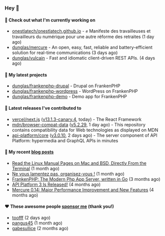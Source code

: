 ### Hey 👋

#### 👷 Check out what I'm currently working on

- [onestlatech/onestlatech.github.io](https://github.com/onestlatech/onestlatech.github.io) - ✊ Manifeste des travailleuses et travailleurs du numérique pour une autre réforme des retraites (1 day ago)
- [dunglas/mercure](https://github.com/dunglas/mercure) - An open, easy, fast, reliable and battery-efficient solution for real-time communications (3 days ago)
- [dunglas/vulcain](https://github.com/dunglas/vulcain) - Fast and idiomatic client-driven REST APIs. (4 days ago)

#### 🌱 My latest projects

- [dunglas/frankenphp-drupal](https://github.com/dunglas/frankenphp-drupal) - Drupal on FrankenPHP
- [dunglas/frankenphp-wordpress](https://github.com/dunglas/frankenphp-wordpress) - WordPress on FrankenPHP
- [dunglas/frankenphp-demo](https://github.com/dunglas/frankenphp-demo) - Demo app for FrankenPHP

#### 🔭 Latest releases I've contributed to

- [vercel/next.js](https://github.com/vercel/next.js) ([v13.1.3-canary.4](https://github.com/vercel/next.js/releases/tag/v13.1.3-canary.4), today) - The React Framework
- [mdn/browser-compat-data](https://github.com/mdn/browser-compat-data) ([v5.2.29](https://github.com/mdn/browser-compat-data/releases/tag/v5.2.29), 1 day ago) - This repository contains compatibility data for Web technologies as displayed on MDN
- [api-platform/core](https://github.com/api-platform/core) ([v3.0.10](https://github.com/api-platform/core/releases/tag/v3.0.10), 2 days ago) - The server component of API Platform: hypermedia and GraphQL APIs in minutes

#### 📜 My recent [blog posts](https://dunglas.fr)

- [Read the Linux Manual Pages on Mac and BSD, Directly From the Terminal](https://dunglas.dev/2022/12/read-the-linux-manual-pages-on-mac-and-bsd-directly-from-the-terminal/) (1 month ago)
- [Ne vous lamentez pas, organisez-vous !](https://dunglas.dev/2022/12/ne-vous-lamentez-pas-organisez-vous/) (1 month ago)
- [FrankenPHP: The Modern Php App Server, written in Go](https://dunglas.dev/2022/10/frankenphp-the-modern-php-app-server-written-in-go/) (3 months ago)
- [API Platform 3 Is Released!](https://dunglas.dev/2022/09/api-platform-3-is-released/) (4 months ago)
- [Mercure 0.14: Major Performance Improvement and New Features](https://dunglas.dev/2022/09/mercure-0-14/) (4 months ago)

#### ❤️ These awesome people [sponsor me](https://github.com/sponsors/dunglas) (thank you!)

- [toofff](https://github.com/toofff) (2 days ago)
- [pangus45](https://github.com/pangus45) (1 month ago)
- [gabesullice](https://github.com/gabesullice) (2 months ago)
